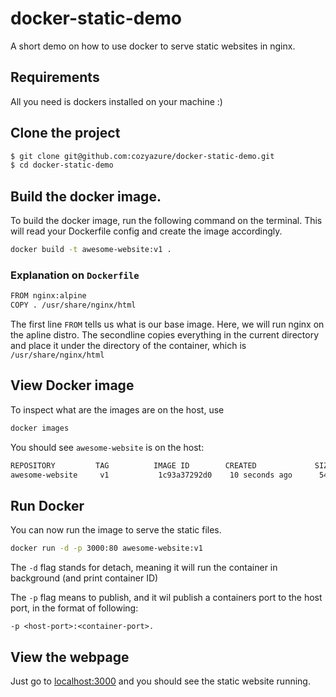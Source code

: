 # docker-static-demo
A short demo on how to use docker to serve static websites in nginx.

## Requirements

All you need is dockers installed on your machine :)

## Clone the project

```bash
$ git clone git@github.com:cozyazure/docker-static-demo.git
$ cd docker-static-demo
```

## Build the docker image.

To build the docker image, run the following command on the terminal. This will read your Dockerfile config and create the image accordingly.

```bash
docker build -t awesome-website:v1 .
```

### Explanation on `Dockerfile` 

```bash
FROM nginx:alpine
COPY . /usr/share/nginx/html
```

The first line `FROM` tells us what is our base image. Here, we will run nginx on the apline distro. 
The secondline copies everything in the current directory and place it under the directory of the container, which is `/usr/share/nginx/html`

## View Docker image

To inspect what are the images are on the host, use

```bash
docker images
```

You should see `awesome-website` is on the host:

```bash
REPOSITORY         TAG          IMAGE ID        CREATED             SIZE
awesome-website     v1           1c93a37292d0    10 seconds ago      54.28 MB
```

## Run Docker

You can now run the image to serve the static files.

```bash
docker run -d -p 3000:80 awesome-website:v1
```

The `-d` flag stands for detach, meaning it will run the container in background (and print container ID)

The `-p` flag means to publish, and it wil publish a containers port to the host port, in the format of following:

```
-p <host-port>:<container-port>.
```

## View the webpage

Just go to <a href="http://localhost:3000">localhost:3000</a> and you should see the static website running.




